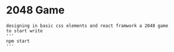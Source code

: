 # 2048 Game
 
	designing in basic css elements and react framwork a 2048 game 
	to start write 
	'''
	npm start
	'''
 